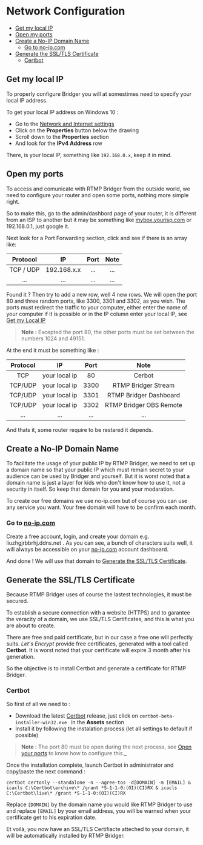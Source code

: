 <h1>Network Configuration</h1>

-   [Get my local IP](#get-my-local-ip)
-   [Open my ports](#open-my-ports)
-   [Create a No-IP Domain Name](#create-a-no-ip-domain-name)
    -   [Go to no-ip.com](#go-to-no-ipcom)
-   [Generate the SSL/TLS Certificate](#generate-the-ssltls-certificate)
    -   [Certbot](#certbot)

## Get my local IP

To properly configure Bridger you will at somestimes need to specify your local IP address.

To get your local IP address on Windows 10 :

-   Go to the [Network and Internet settings](ms-settings:network-status)
-   Click on the **Properties** button below the drawing
-   Scroll down to the **Properties** section
-   And look for the **IPv4 Address** row

There, is your local IP, something like `192.168.0.x`, keep it in mind.

## Open my ports

To access and comunicate with RTMP Bridger from the outside world, we need to configure your router and open some ports, nothing more simple right.

So to make this, go to the admin/dashbord page of your router, it is different from an ISP to another but it may be something like [mybox.yourisp.com]() or 192.168.0.1, just google it.

Next look for a Port Forwarding section, click and see if there is an array like:

| Protocol  |     IP      | Port | Note |
| :-------: | :---------: | :--: | :--: |
| TCP / UDP | 192.168.x.x | ...  | ...  |
|    ...    |     ...     | ...  | ...  |

Found it ? Then try to add a new row, well 4 new rows. We will open the port 80 and three random ports, like 3300, 3301 and 3302, as you wish. The ports must redirect the traffic to your computer, either enter the name of your computer if it is possible or in the IP column enter your local IP, see [Get my Local IP](#get-my-local-ip)

> **Note :** Excepted the port 80, the other ports must be set between the numbers 1024 and 49151.

At the end it must be something like :

| Protocol |      IP       | Port |          Note           |
| :------: | :-----------: | :--: | :---------------------: |
|   TCP    | your local ip |  80  |         Cerbot          |
| TCP/UDP  | your local ip | 3300 |   RTMP Bridger Stream   |
| TCP/UDP  | your local ip | 3301 | RTMP Bridger Dashboard  |
| TCP/UDP  | your local ip | 3302 | RTMP Bridger OBS Remote |
|   ...    |      ...      | ...  |           ...           |

And thats it, some router require to be restared it depends.

## Create a No-IP Domain Name

To facilitate the usage of your public IP by RTMP Bridger, we need to set up a domain name so that your public IP which must remain secret to your audience can be used by Bridger and yourself. But it is worst noted that a domain name is just a layer for kids who don't know how to use it, not a security in itself. So keep that domain for you and your modaration.

To create our free domains we use no-ip.com but of course you can use any service you want. Your free domain will have to be confirm each month.

### Go to [no-ip.com](https://noip.com)

Create a free account, login, and create your domain e.g. liuzhgjrbbrhj.ddns.net . As you can see, a bunch of characters suits well, it will always be accessible on your [no-ip.com](https://noip.com) account dashboard.

And done ! We will use that domain to [Generate the SSL/TLS Certificate](#generate-the-ssltls-certificate).

## Generate the SSL/TLS Certificate

Because RTMP Bridger uses of course the lastest technologies, it must be secured.

To establish a secure connection with a website (HTTPS) and to garantee the veracity of a domain, we use SSL/TLS Certificates, and this is what you are about to create.

There are free and paid certificate, but in our case a free one will perfectly suits. _Let's Encrypt_ provide free certificates, generated with a tool called **Certbot**. It is worst noted that your certificate will expire 3 month after his generation.

So the objective is to install Certbot and generate a certificate for RTMP Bridger.

### Certbot

So first of all we need to :

-   Download the latest [Certbot](https://github.com/certbot/certbot/releases) release, just click on `certbot-beta-installer-win32.exe ` in the **Assets** section
-   Install it by following the instalation process (let all settings to default if possible)

> **Note :** The port 80 must be open during the next process, see [Open your ports](#open-your-ports) to know how to configure this.\_

Once the installation complete, launch Certbot in administrator and copy/paste the next command :

```shell
certbot certonly --standalone -n --agree-tos -d[DOMAIN] -m [EMAIL] & icacls C:\Certbot\archive\* /grant *S-1-1-0:(OI)(CI)RX & icacls C:\Certbot\live\* /grant *S-1-1-0:(OI)(CI)RX
```

Replace `[DOMAIN]` by the domain name you would like RTMP Bridger to use and replace `[EMAIL]` by your email address, you will be warned when your certificate get to his expiration date.

Et voilà, you now have an SSL/TLS Certifiacte atteched to your domain, it will be automatically installed by RTMP Bridger.
